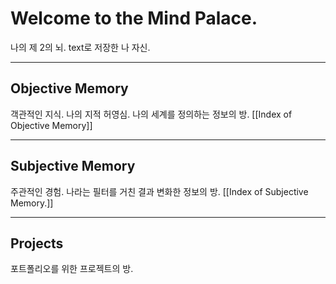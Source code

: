 # Welcome to the Mind Palace.

나의 제 2의 뇌. text로 저장한 나 자신. 

---
## Objective Memory

객관적인 지식. 나의 지적 허영심. 나의 세계를 정의하는 정보의 방.
[[Index of Objective Memory]]


---
## Subjective Memory

주관적인 경험. 나라는 필터를 거친 결과 변화한 정보의 방.
[[Index of Subjective Memory.]]

---
## Projects
포트폴리오를 위한 프로젝트의 방. 


